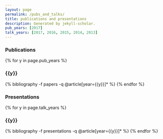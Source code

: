 ```yaml
---
layout: page
permalink: /pubs_and_talks/
title: publications and presentations
description: Generated by jekyll-scholar.
pub_years: [2017]
talk_years: [2017, 2016, 2015, 2014, 2013]
---
```

### Publications
{% for y in page.pub_years %}
  <h3 class="year">{{y}}</h3>
  {% bibliography -f papers -q @article[year={{y}}]* %}
{% endfor %}

### Presentations

{% for y in page.talk_years %}
  <h3 class="year">{{y}}</h3>
  {% bibliography -f presentations -q @article[year={{y}}]* %}
{% endfor %}
